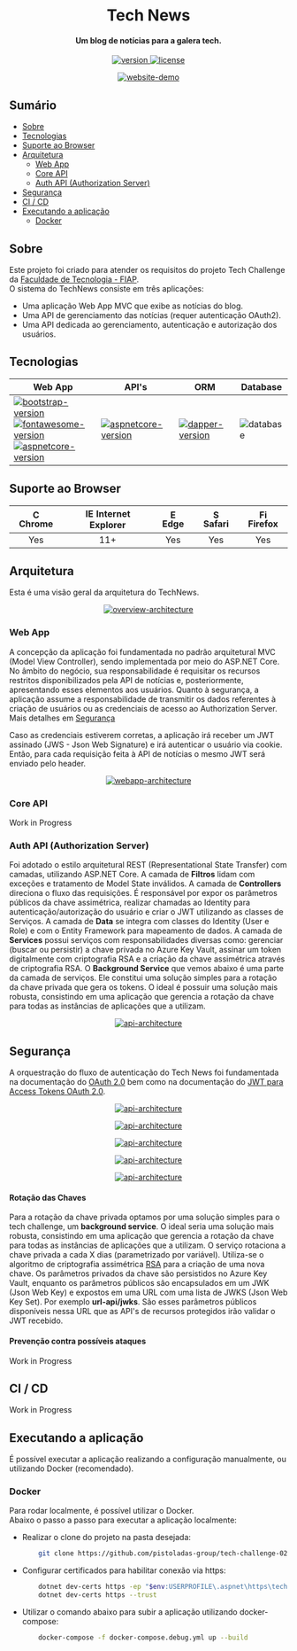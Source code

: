 <!-- # TODO's

## CI/CD, como é feito o deploy, etc ##
    - Descrever o que criamos de recursos através do ARM Template:
        - Container Registry *obrigatório (para guardar as imagens das app's )
        - Container Instance (rodar as imagens das app's em si)
        - Blob Storage (imagens das notícias)
        - Key Vault (chave privada de criptografia)
        - SQL Database (notícias, usuários, etc)
    - Github Actions
    - Database scripts ou Migrations
    - Automatização
    - Estratégia de deploy e rollback (faremos por deployment slots usando app services ou containers usando ACI?)
    - etc...

-->

<h1 align="center">Tech News</h1>
<h4 align="center">Um blog de notícias para a galera tech.</h4>

<p align="center">
  <a href="">
    <img src="https://img.shields.io/badge/version-1.0.0-blue"
         alt="version">
  </a>
  <a href="">
    <img src="https://img.shields.io/badge/license-MIT-green"
         alt="license">
  </a>
</p>

<p align="center">
  <a href="">
    <img src=".github\images\website-demo.png" alt="website-demo">
  </a>
</p>


## Sumário

- [Sobre](#sobre)
- [Tecnologias](#tecnologias)
- [Suporte ao Browser](#suporte-ao-browser)
- [Arquitetura](#arquitetura)
    - [Web App](#web-app)
    - [Core API](#core-api)
    - [Auth API (Authorization Server)](#auth-api-authorization-server)
- [Segurança](#segurança)
- [CI / CD](#ci-cd)
- [Executando a aplicação](#executando-a-aplicação)
    - [Docker](#docker)


## Sobre
Este projeto foi criado para atender os requisitos do projeto Tech Challenge da [Faculdade de Tecnologia - FIAP](https://postech.fiap.com.br/?gclid=Cj0KCQjwnf-kBhCnARIsAFlg49228y9z3y6lf_mWZEekgcxZRZBDavxtRT-zAUNs33TZOJtXpGVMNlAaAue5EALw_wcB).<br>
O sistema do TechNews consiste em três aplicações: 
- Uma aplicação Web App MVC que exibe as notícias do blog.
- Uma API de gerenciamento das notícias (requer autenticação OAuth2).
- Uma API dedicada ao gerenciamento, autenticação e autorização dos usuários.

## Tecnologias

| Web App | API's | ORM | Database
| --- | --- | --- | --- |
| [![bootstrap-version](https://img.shields.io/badge/Bootstrap-5.0.2-purple)](https://getbootstrap.com/)<br>[![fontawesome-version](https://img.shields.io/badge/Font_Awesome-6.4.0-yellow)](https://fontawesome.com/)<br>[![aspnetcore-version](https://img.shields.io/badge/ASP.NET_Core_MVC-7.0-blue)](https://learn.microsoft.com/pt-br/aspnet/core/introduction-to-aspnet-core?view=aspnetcore-7.0)| [![aspnetcore-version](https://img.shields.io/badge/ASP.NET_Core-7.0-blue)](https://learn.microsoft.com/pt-br/aspnet/core/introduction-to-aspnet-core?view=aspnetcore-7.0) | [![dapper-version](https://img.shields.io/badge/EF_Core-7.0-red)](https://learn.microsoft.com/en-us/ef/core/) | ![database](https://img.shields.io/badge/SQL_Server-gray)

## Suporte ao Browser

| <img src="https://user-images.githubusercontent.com/1215767/34348387-a2e64588-ea4d-11e7-8267-a43365103afe.png" alt="Chrome" width="16px" height="16px" /> Chrome | <img src="https://user-images.githubusercontent.com/1215767/34348590-250b3ca2-ea4f-11e7-9efb-da953359321f.png" alt="IE" width="16px" height="16px" /> Internet Explorer | <img src="https://user-images.githubusercontent.com/1215767/34348380-93e77ae8-ea4d-11e7-8696-9a989ddbbbf5.png" alt="Edge" width="16px" height="16px" /> Edge | <img src="https://user-images.githubusercontent.com/1215767/34348394-a981f892-ea4d-11e7-9156-d128d58386b9.png" alt="Safari" width="16px" height="16px" /> Safari | <img src="https://user-images.githubusercontent.com/1215767/34348383-9e7ed492-ea4d-11e7-910c-03b39d52f496.png" alt="Firefox" width="16px" height="16px" /> Firefox |
| :---------: | :---------: | :---------: | :---------: | :---------: |
| Yes | 11+ | Yes | Yes | Yes |


## Arquitetura
Esta é uma visão geral da arquitetura do TechNews.

<p align="center">
  <a href="">
    <img src=".github\images\architecture-overview.png" alt="overview-architecture">
  </a>
</p>

### Web App

A concepção da aplicação foi fundamentada no padrão arquitetural MVC (Model View Controller), sendo implementada por meio do ASP.NET Core.
No âmbito do negócio, sua responsabilidade é requisitar os recursos restritos disponibilizados pela API de notícias e, posteriormente, apresentando esses elementos aos usuários.
Quanto à segurança, a aplicação assume a responsabilidade de transmitir os dados referentes à criação de usuários ou as credenciais de acesso ao Authorization Server. Mais detalhes em [Segurança](#segurança)


Caso as credenciais estiverem corretas, a aplicação irá receber um JWT assinado (JWS - Json Web Signature) e irá autenticar o usuário via cookie. Então, para cada requisição feita à API de notícias o mesmo JWT será enviado pelo header.

<p align="center">
  <a href="">
    <img src=".github\images\webapp-architecture.png" alt="webapp-architecture">
  </a>
</p>

### Core API

Work in Progress

### Auth API (Authorization Server)

Foi adotado o estilo arquitetural REST (Representational State Transfer) com camadas, utilizando ASP.NET Core.
A camada de <b>Filtros</b> lidam com exceções e tratamento de Model State inválidos.
A camada de <b>Controllers</b> direciona o fluxo das requisições. É responsável por expor os parâmetros públicos da chave assimétrica, realizar chamadas ao Identity para autenticação/autorização do usuário e criar o JWT utilizando as classes de Serviços.
A camada de <b>Data</b> se integra com classes do Identity (User e Role) e com o Entity Framework para mapeamento de dados.
A camada de <b>Services</b> possui serviços com responsabilidades diversas como: gerenciar (buscar ou persistir) a chave privada no Azure Key Vault, assinar um token digitalmente com criptografia RSA e a criação da chave assimétrica através de criptografia RSA.
O <b>Background Service</b> que vemos abaixo é uma parte da camada de serviços. Ele constitui uma solução simples para a rotação da chave privada que gera os tokens. O ideal é possuir uma solução mais robusta, consistindo em uma aplicação que gerencia a rotação da chave para todas as instâncias de aplicações que a utilizam.

<p align="center">
  <a href="">
    <img src=".github\images\architecture-auth.png" alt="api-architecture">
  </a>
</p>

## Segurança

A orquestração do fluxo de autenticação do Tech News foi fundamentada na documentação do [OAuth 2.0](https://datatracker.ietf.org/doc/html/rfc6749) bem como na documentação do [JWT para Access Tokens OAuth 2.0](https://datatracker.ietf.org/doc/html/rfc9068).

<p align="center">
  <a href="">
    <img src=".github\images\auth-flow-01.png" alt="api-architecture">
  </a>
</p>

<p align="center">
  <a href="">
    <img src=".github\images\auth-flow-02.png" alt="api-architecture">
  </a>
</p>

<p align="center">
  <a href="">
    <img src=".github\images\auth-flow-02-01.png" alt="api-architecture">
  </a>
</p>

<p align="center">
  <a href="">
    <img src=".github\images\auth-flow-03.png" alt="api-architecture">
  </a>
</p>

<p align="center">
  <a href="">
    <img src=".github\images\auth-flow-04.png" alt="api-architecture">
  </a>
</p>



#### Rotação das Chaves
Para a rotação da chave privada optamos por uma solução simples para o tech challenge, um <b>background service</b>. O ideal seria uma solução mais robusta, consistindo em uma aplicação que gerencia a rotação da chave para todas as instâncias de aplicações que a utilizam. 
O serviço rotaciona a chave privada a cada X dias (parametrizado por variável). 
Utiliza-se o algoritmo de criptografia assimétrica [RSA](https://pt.wikipedia.org/wiki/RSA_(sistema_criptogr%C3%A1fico)) para a criação de uma nova chave. Os parâmetros privados da chave são persistidos no Azure Key Vault, enquanto os parâmetros públicos são encapsulados em um JWK (Json Web Key) e expostos em uma URL com uma lista de JWKS (Json Web Key Set). Por exemplo <b>url-api/jwks</b>. 
São esses parâmetros públicos disponíveis nessa URL que as API's de recursos protegidos irão validar o JWT recebido.

#### Prevenção contra possíveis ataques

Work in Progress

<!-- ## Segurança ##

- Descrever alguns possíveis ataques e como a aplicação está segura contra isso:
    - SQL Injection => (ORM's, parametrização por procedures, etc..)
    - Brute Force => (Lockout, Hash de senhas pelo Identity)
    - Cross Site Scripting (XSS) => (Boas validações nas controllers, HTTP Only Cookie, etc)
    - Cross Site Request Forgery (CSRF) => (Validação de Anti Forgery Token, CORS (habilitado por padrão pelo ASP .NET Core))
    - Man in the Middle => (HTTPS, HTTPS Redirection, HSTS) -->



## CI / CD

Work in Progress

## Executando a aplicação
É possível executar a aplicação realizando a configuração manualmente, ou utilizando Docker (recomendado).

### Docker
Para rodar localmente, é possível utilizar o Docker.  
Abaixo o passo a passo para executar a aplicação localmente:
- Realizar o clone do projeto na pasta desejada:
    ```bash
        git clone https://github.com/pistoladas-group/tech-challenge-02.git
    ```
- Configurar certificados para habilitar conexão via https:
    ```bash
        dotnet dev-certs https -ep "$env:USERPROFILE\.aspnet\https\technews.pfx"  -p "OVmTv9lykb0)>m=wWcQaJ"
        dotnet dev-certs https --trust
    ```
- Utilizar o comando abaixo para subir a aplicação utilizando docker-compose:
    ```bash
        docker-compose -f docker-compose.debug.yml up --build
    ```